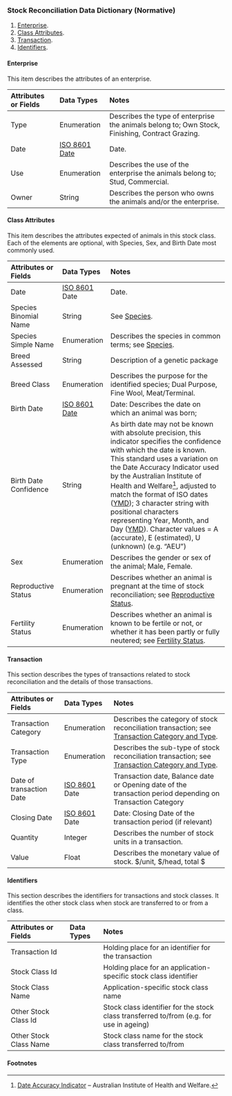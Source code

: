 ### Stock Reconciliation Data Dictionary (Normative)

1. [Enterprise](#Enterprise).
2. [Class Attributes](#Class-Attributes).
3. [Transaction](#Transaction).
4. [Identifiers](#Identifiers).

#### Enterprise

This item describes the attributes of an enterprise.

Attributes or Fields | Data Types | Notes
:------------------- | :--------- | :----
Type | Enumeration | Describes the type of enterprise the animals belong to; Own Stock, Finishing, Contract Grazing.
Date | [ISO 8601 Date](docs/SCDS_Definitions-and-Abbreviations_Interpretation.md#Definitions-and-Abbreviations) | Date.
Use | Enumeration | Describes the use of the enterprise the animals belong to; Stud, Commercial.
Owner | String | Describes the person who owns the animals and/or the enterprise.

#### Class Attributes

This item describes the attributes expected of animals in this stock class. Each of the elements are optional, with Species, Sex, and Birth Date most commonly used.	

Attributes or Fields | Data Types | Notes
:------------------- | :--------- | :----
Date | [ISO 8601](docs/SCDS_Definitions-and-Abbreviations_Interpretation.md#Definitions-and-Abbreviations) Date | Date.
Species Binomial Name | String | See [Species](docs/SCD_Lists-of-Valid-Values.md#Species).
Species Simple Name | Enumeration | Describes the species in common terms; see [Species](docs/SCD_Lists-of-Valid-Values.md#Species).
Breed Assessed | String | Description of a genetic package
Breed Class | Enumeration | Describes the purpose for the identified species; Dual Purpose, Fine Wool, Meat/Terminal. 
Birth Date | [ISO 8601 Date](docs/SCDS_Definitions-and-Abbreviations_Interpretation.md#Definitions-and-Abbreviations) | Date: Describes the date on which an animal was born; 
Birth Date Confidence | String | As birth date may not be known with absolute precision, this indicator specifies the confidence with which the date is known. This standard uses a variation on the Date Accuracy Indicator used by the Australian Institute of Health and Welfare[^DAI], adjusted to match the format of ISO dates ([YMD](docs/SCDS_Definitions-and-Abbreviations_Interpretation.md#Definitions-and-Abbreviations)); 3 character string with positional characters representing Year, Month, and Day ([YMD](docs/SCDS_Definitions-and-Abbreviations_Interpretation.md#Definitions-and-Abbreviations)). Character values = A (accurate), E (estimated), U (unknown) (e.g. “AEU”)
Sex	| Enumeration | Describes the gender or sex of the animal; Male, Female.
Reproductive Status | Enumeration | Describes whether an animal is pregnant at the time of stock reconciliation; see [Reproductive Status](docs/SCD_Lists-of-Valid-Values.md#Reproductive-Status).
Fertility Status | Enumeration | Describes whether an animal is known to be fertile or not, or whether it has been partly or fully neutered;  see [Fertility Status](docs/SCD_Lists-of-Valid-Values.md#Fertility-Status).

#### Transaction

This section describes the types of transactions related to stock reconciliation and the details of those transactions.

Attributes or Fields | Data Types | Notes
:------------------- | :--------- | :----
Transaction Category | Enumeration | Describes the category of stock reconciliation transaction; see [Transaction Category and Type](docs/SCD_Lists-of-Valid-Values.md#Transaction-Category-and-Transaction-Type).
Transaction Type | Enumeration | Describes the sub-type of stock reconciliation transaction; see [Transaction Category and Type](docs/SCD_Lists-of-Valid-Values.md#Transaction-Category-and-Transaction-Type).
Date of transaction	Date | [ISO 8601](docs/SCDS_Definitions-and-Abbreviations_Interpretation.md#Definitions-and-Abbreviations) Date | Transaction date, Balance date or Opening date of the transaction period depending on Transaction Category
Closing Date | [ISO 8601](docs/SCDS_Definitions-and-Abbreviations_Interpretation.md#Definitions-and-Abbreviations) Date| Date: Closing Date of the transaction period (if relevant)
Quantity | Integer | Describes the number of stock units in a transaction.
Value | Float | Describes the monetary value of stock. $/unit, $/head, total $

#### Identifiers

This section describes the identifiers for transactions and stock classes. It identifies the other stock class when stock are transferred to or from a class.

Attributes or Fields | Data Types | Notes
:------------------- | :--------- | :----
Transaction Id |  | Holding place for an identifier for the transaction
Stock Class Id |  | Holding place for an application-specific stock class identifier
Stock Class Name |  | Application-specific stock class name
Other Stock Class Id |  | Stock class identifier for the stock class transferred to/from (e.g. for use in ageing)
Other Stock Class Name |  | Stock class name for the stock class transferred to/from

#### Footnotes

[^DAI]: [Date Accuracy Indicator](http://meteor.aihw.gov.au/content/index.phtml/itemId/294429) – Australian Institute of Health and Welfare.
